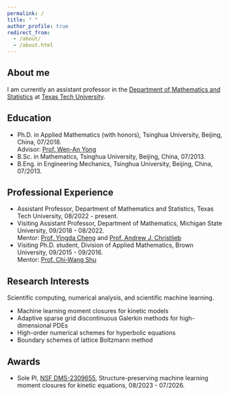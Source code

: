 ```yaml
---
permalink: /
title: " "
author_profile: true
redirect_from: 
  - /about/
  - /about.html
---
```

## About me
I am currently an assistant professor in the [Department of Mathematics and Statistics](https://www.depts.ttu.edu/math/) at [Texas Tech University](https://www.ttu.edu/).

## Education
- Ph.D. in Applied Mathematics (with honors), Tsinghua University, Beijing, China, 07/2018. <br>
  Advisor: [Prof. Wen-An Yong](https://scholar.google.com/citations?user=w4fQqqkAAAAJ&hl=en)
- B.Sc. in Mathematics, Tsinghua University, Beijing, China, 07/2013.
- B.Eng. in Engineering Mechanics, Tsinghua University, Beijing, China, 07/2013.

## Professional Experience
- Assistant Professor, Department of Mathematics and Statistics, Texas Tech University, 08/2022 - present.
- Visiting Assistant Professor, Department of Mathematics, Michigan State University, 09/2018 - 08/2022. <br>
  Mentor: [Prof. Yingda Cheng](https://sites.google.com/view/yingda-cheng/) and [Prof. Andrew J. Christlieb](http://www.the-christlieb-group.org/)
- Visiting Ph.D. student, Division of Applied Mathematics, Brown University, 09/2015 - 09/2016. <br>
  Mentor: [Prof. Chi-Wang Shu](http://www.dam.brown.edu/people/shu/)

## Research Interests
Scientific computing, numerical analysis, and scientific machine learning.
- Machine learning moment closures for kinetic models
- Adaptive sparse grid discontinuous Galerkin methods for high-dimensional PDEs
- High-order numerical schemes for hyperbolic equations
- Boundary schemes of lattice Boltzmann method

## Awards
- Sole PI, [NSF DMS-2309655](https://www.nsf.gov/awardsearch/showAward?AWD_ID=2309655), Structure-preserving machine learning moment closures for kinetic equations, 08/2023 - 07/2026.
